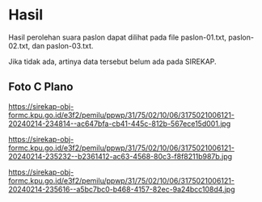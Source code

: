 # Hasil

Hasil perolehan suara paslon dapat dilihat pada file paslon-01.txt, paslon-02.txt, dan paslon-03.txt.

Jika tidak ada, artinya data tersebut belum ada pada SIREKAP.

## Foto C Plano

https://sirekap-obj-formc.kpu.go.id/e3f2/pemilu/ppwp/31/75/02/10/06/3175021006121-20240214-234814--ac647bfa-cb41-445c-812b-567ece15d001.jpg

https://sirekap-obj-formc.kpu.go.id/e3f2/pemilu/ppwp/31/75/02/10/06/3175021006121-20240214-235232--b2361412-ac63-4568-80c3-f8f8211b987b.jpg

https://sirekap-obj-formc.kpu.go.id/e3f2/pemilu/ppwp/31/75/02/10/06/3175021006121-20240214-235616--a5bc7bc0-b468-4157-82ec-9a24bcc108d4.jpg
